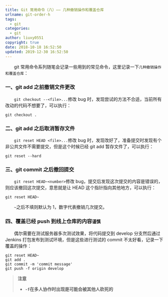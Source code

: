 ```yaml
---
title: Git 常用命令（八）—— 几种撤销操作和覆盖仓库
urlname: git-order-h
tags:
  - git
categories:
  - git
author: liuxy0551
copyright: true
date: 2018-10-18 16:52:50
updated: 2019-12-30 16:52:50
---
```



&emsp;&emsp;git 常用命令系列随笔会记录一些用到的常见命令，这里记录一下`几种撤销操作和覆盖仓库`：

<!--more-->


###  一、git add 之前撤销文件更改

&emsp;&emsp;`git checkout --<file>...`修改 bug 时，发现尝试的方法不合适，当前所有改动的代码不想要了，可以执行：

``` shell
git checkout .
```


###  二、git add 之后取消暂存文件

&emsp;&emsp;`git reset HEAD <file>...`修改 bug 时，发现改好了，准备提交时发现有个非公共文件不需要提交，但是这个时候已经 git add 暂存文件了，可以执行：

``` shell
git reset --hard
```

###  三、git commit 之后撤回提交

&emsp;&emsp;`git reset HEAD~<number>`修改 bug，提交后发现这次提交的内容是错误的，则应该撤回这次提交，意思就是让 HEAD 这个指针指向其他地方，可以执行：

``` shell
git reset HEAD~
```
&emsp;&emsp;`~`之后不填则默认为 1，数字代表撤销几次提交。


### 四、覆盖已经 push 到线上仓库的内容`谨慎`

&emsp;&emsp;偶尔需要在测试服务器多次测试效果，将代码提交到 develop 分支然后通过 Jenkins 打包发布到测试环境，但是这些进行测试的 commit 不太好看，记录一下覆盖的操作：

``` shell
git reset HEAD~
git add .
git commit -m 'commit message'
git push -f origin develop
```

>**注意**
>* **`-f`在多人协作时出现是可能会被其他人砍死的**
